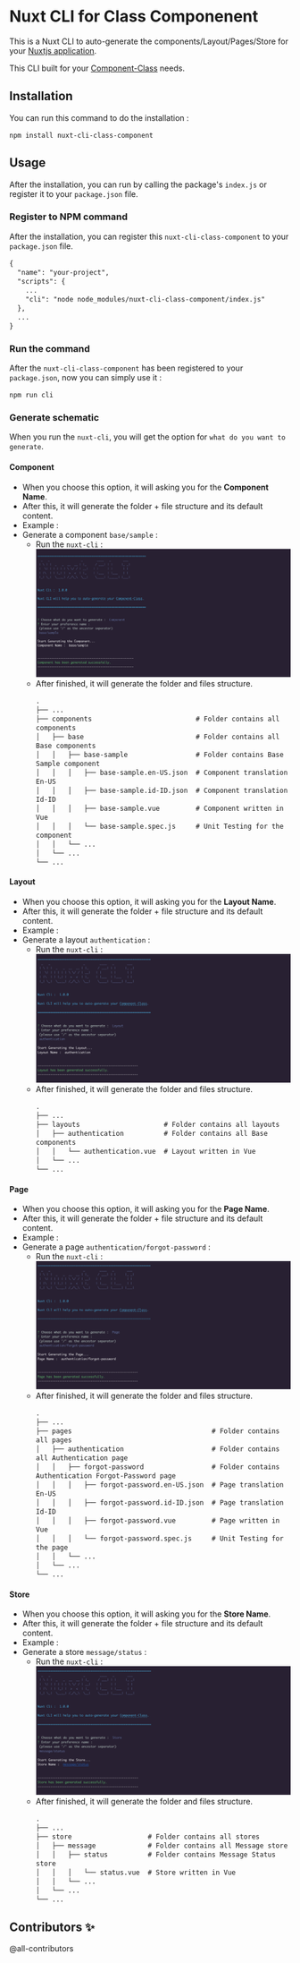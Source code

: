 # Nuxt CLI for Class Componenent

This is a Nuxt CLI to auto-generate the components/Layout/Pages/Store for your [Nuxtjs application](https://nuxtjs.org/).

This CLI built for your [Component-Class](https://class-component.vuejs.org) needs.

## Installation

You can run this command to do the installation :

```
npm install nuxt-cli-class-component
```

## Usage

After the installation, you can run by calling the package's `index.js` or register it to your `package.json` file.

### Register to NPM command

After the installation, you can register this `nuxt-cli-class-component` to your `package.json` file.

```
{
  "name": "your-project",
  "scripts": {
    ...
    "cli": "node node_modules/nuxt-cli-class-component/index.js"
  },
  ...
}
```

### Run the command

After the `nuxt-cli-class-component` has been registered to your `package.json`, now you can simply use it :

```
npm run cli
```

### Generate schematic

When you run the `nuxt-cli`, you will get the option for `what do you want to generate`.

#### Component
- When you choose this option, it will asking you for the **Component Name**.
- After this, it will generate the folder + file structure and its default content.
- Example :
- Generate a component `base/sample` :
  - Run the `nuxt-cli` :
    ![Generate component](./documentation/img/01.%20Generate%20Component.png)
  - After finished, it will generate the folder and files structure.
    ```
    .
    ├── ...
    ├── components                          # Folder contains all components
    │   ├── base                            # Folder contains all Base components
    │   │   ├── base-sample                 # Folder contains Base Sample component
    │   │   │   ├── base-sample.en-US.json  # Component translation En-US
    │   │   │   ├── base-sample.id-ID.json  # Component translation Id-ID
    │   │   │   ├── base-sample.vue         # Component written in Vue
    │   │   │   └── base-sample.spec.js     # Unit Testing for the component
    │   │   └── ...
    │   └── ...
    └── ...
    ```

#### Layout
- When you choose this option, it will asking you for the **Layout Name**.
- After this, it will generate the folder + file structure and its default content.
- Example :
- Generate a layout `authentication` :
  - Run the `nuxt-cli` :
    ![Generate layout](./documentation/img/02.%20Generate%20Layout.png)
  - After finished, it will generate the folder and files structure.
    ```
    .
    ├── ...
    ├── layouts                     # Folder contains all layouts
    │   ├── authentication          # Folder contains all Base components
    │   │   └── authentication.vue  # Layout written in Vue
    │   └── ...
    └── ...
    ```

#### Page
- When you choose this option, it will asking you for the **Page Name**.
- After this, it will generate the folder + file structure and its default content.
- Example :
- Generate a page `authentication/forgot-password` :
  - Run the `nuxt-cli` :
    ![Generate page](./documentation/img/03.%20Generate%20Page.png)
  - After finished, it will generate the folder and files structure.
    ```
    .
    ├── ...
    ├── pages                                   # Folder contains all pages
    │   ├── authentication                      # Folder contains all Authentication page
    │   │   ├── forgot-password                 # Folder contains Authentication Forgot-Password page
    │   │   │   ├── forgot-password.en-US.json  # Page translation En-US
    │   │   │   ├── forgot-password.id-ID.json  # Page translation Id-ID
    │   │   │   ├── forgot-password.vue         # Page written in Vue
    │   │   │   └── forgot-password.spec.js     # Unit Testing for the page
    │   │   └── ...
    │   └── ...
    └── ...
    ```

#### Store
- When you choose this option, it will asking you for the **Store Name**.
- After this, it will generate the folder + file structure and its default content.
- Example :
- Generate a store `message/status` :
  - Run the `nuxt-cli` :
    ![Generate page](./documentation/img/04.%20Generate%20Store.png)
  - After finished, it will generate the folder and files structure.
    ```
    .
    ├── ...
    ├── store                   # Folder contains all stores
    │   ├── message             # Folder contains all Message store
    │   │   ├── status          # Folder contains Message Status store
    │   │   │   └── status.vue  # Store written in Vue
    │   │   └── ...
    │   └── ...
    └── ...
    ```

## Contributors ✨

@all-contributors
